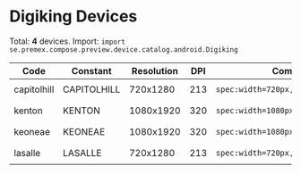 # Digiking Devices

Total: **4** devices. Import: `import se.premex.compose.preview.device.catalog.android.Digiking`

| Code | Constant | Resolution | DPI | Compose Spec | Preview Usage |
|------|----------|------------|-----|-------------|---------------|
| capitolhill | CAPITOLHILL | 720x1280 | 213 | `spec:width=720px,height=1280px,dpi=213` | `@Preview(device = Digiking.CAPITOLHILL)` |
| kenton | KENTON | 1080x1920 | 320 | `spec:width=1080px,height=1920px,dpi=320` | `@Preview(device = Digiking.KENTON)` |
| keoneae | KEONEAE | 1080x1920 | 320 | `spec:width=1080px,height=1920px,dpi=320` | `@Preview(device = Digiking.KEONEAE)` |
| lasalle | LASALLE | 720x1280 | 213 | `spec:width=720px,height=1280px,dpi=213` | `@Preview(device = Digiking.LASALLE)` |

<!-- Generated automatically. Do not edit manually. -->
